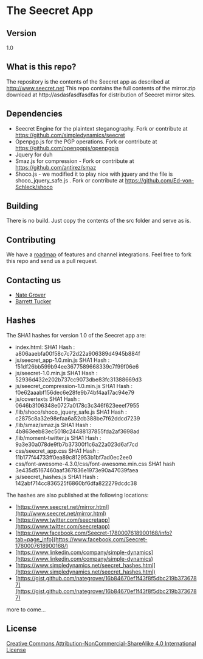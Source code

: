 # The Seecret App
## Version
1.0

## What is this repo?
The repository is the contents of the Seecret app as described at http://www.seecret.net
This repo contains the full contents of the mirror.zip download at http://asdasfasdfasdfas for distribution of Seecret mirror sites.

## Dependencies
  - Seecret Engine for the plaintext steganography.  Fork or contribute at https://github.com/simpledynamics/seecret
  - Openpgp.js for the PGP operations.  Fork or contribute at https://github.com/openpgpjs/openpgpjs
  - Jquery for duh
  - Smaz.js  for compression - Fork or contribute at https://github.com/antirez/smaz
  - Shoco.js - we modified it to play nice with jquery and the file is shoco_jquery_safe.js . Fork or contribute at https://github.com/Ed-von-Schleck/shoco

## Building
There is no build.  Just copy the contents of the src folder and serve as is.

## Contributing
We have a [roadmap](https://github.com/simpledynamics/seecret_app/wiki) of features and channel integrations.  Feel free to fork this repo and send us a pull request.


## Contacting us
 - [Nate Grover](https://github.com/nategrover)
 - [Barrett Tucker](https://github.com/barretttucker)

## Hashes
The SHA1 hashes for version 1.0 of the Seecret app are:

- index.html:  SHA1 Hash : a806aaebfa00f58c7c72d22a906389d4945b884f
- js/seecret_app-1.0.min.js  SHA1 Hash : f51df26bb599b94ee3677589668339c7f99f06e6
- js/seecret-1.0.min.js  SHA1 Hash : 52936d432e202b737cc9073dbe83fc31388669d3
- js/seecret_compression-1.0.min.js SHA1 Hash : f0e62aaabf156dec6e28fe9b74bf4aa17ac94e79
- js/covertexts SHA1 Hash : 0646b3106348e0727a0178c3c346f623eeef7955
- /lib/shoco/shoco_jquery_safe.js SHA1 Hash : c2875c8a32e98efaa6a52cb388be7f62ddcd7239
- /lib/smaz/smaz.js SHA1 Hash : 4b863eeb83ec5018c24488137855fda2af3698ad
- /lib/moment-twitter.js SHA1 Hash : 9a3e30a078de9fb7b37300f1c6a22a023d6af7cd
- css/seecret_app.css  SHA1 Hash : 11b177f44733ff0ea89c812953b1bf7ad0ec2ee0 
- css/font-awesome-4.3.0/css/font-awesome.min.css SHA1 hash 3e435d5167460aaf367836e1973e90a47039faea
- js/seecret_hashes.js SHA1 Hash : 142abf714cc836525f6860bf6dfa822279dcdc38

The hashes are also published at the following locations:
- [https://www.seecret.net/mirror.html](http://www.seecret.net/mirror.html)
- [https://www.twitter.com/seecretapp](https://www.twitter.com/seecretapp)
- [https://www.facebook.com/Seecret-1780007618900168/info?tab=page_info](https://www.facebook.com/Seecret-1780007618900168/)
- [https://www.linkedin.com/company/simple-dynamics](https://www.linkedin.com/company/simple-dynamics)
- [https://www.simpledynamics.net/seecret_hashes.html](https://www.simpledynamics.net/seecret_hashes.html)
- [https://gist.github.com/nategrover/16b84670ef1f43f8f5dbc219b3736787](https://gist.github.com/nategrover/16b84670ef1f43f8f5dbc219b3736787)


more to come...

## License 
[Creative Commons Attribution-NonCommercial-ShareAlike 4.0 International License](http://creativecommons.org/licenses/by-nc-sa/4.0/)
